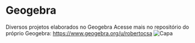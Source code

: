 # Geogebra
Diversos projetos elaborados no Geogebra
Acesse mais no repositório do próprio Geogebra: https://www.geogebra.org/u/robertocsa
![Capa](https://user-images.githubusercontent.com/3252597/155854313-71891d7e-7741-4893-92aa-e26d76faf769.png)
